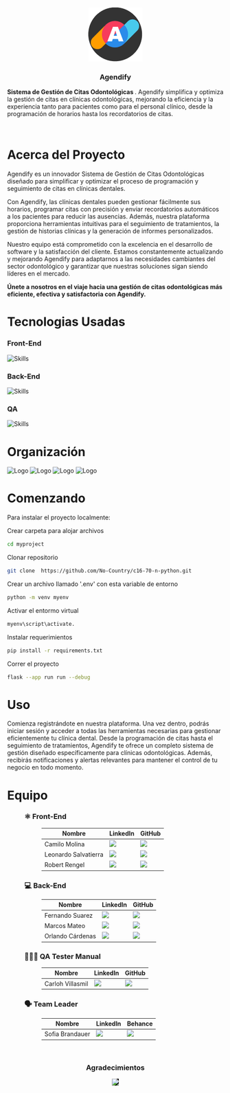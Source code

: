 <div>
<!-- PROJECT LOGO -->
<br />
<div align='center'>
  <a href="https://github.com/No-Country/c16-70-n-python" target="_blank">
  <img src="Img/archivo a.png" alt="Banner" width="25%">
  </a>
  <h3>Agendify</h3>
</div>
<div>
    <p>
    <strong> Sistema de Gestión de Citas Odontológicas </strong>. Agendify simplifica y optimiza la gestión de citas en clínicas odontológicas, mejorando la eficiencia y la experiencia tanto para pacientes como para el personal clínico, desde la programación de horarios hasta los recordatorios de citas.
    </p>
</div>

<!-- ABOUT THE PROJECT -->
<br>
<h1>Acerca del Proyecto</h1>

Agendify es un innovador Sistema de Gestión de Citas Odontológicas diseñado para simplificar y optimizar el proceso de programación y seguimiento de citas en clínicas dentales. 

Con Agendify, las clínicas dentales pueden gestionar fácilmente sus horarios, programar citas con precisión y enviar recordatorios automáticos a los pacientes para reducir las ausencias. Además, nuestra plataforma proporciona herramientas intuitivas para el seguimiento de tratamientos, la gestión de historias clínicas y la generación de informes personalizados.

Nuestro equipo está comprometido con la excelencia en el desarrollo de software y la satisfacción del cliente. Estamos constantemente actualizando y mejorando Agendify para adaptarnos a las necesidades cambiantes del sector odontológico y garantizar que nuestras soluciones sigan siendo líderes en el mercado.

<strong>Únete a nosotros en el viaje hacia una gestión de citas odontológicas más eficiente, efectiva y satisfactoria con Agendify.</strong>

<h1> Tecnologias Usadas
</h1>
<h3>Front-End</h3>

![Skills](https://skillicons.dev/icons?i=html,css,bootstrap,js)

<h3>Back-End</h3>

![Skills](https://skillicons.dev/icons?i=python,flask,mysql&theme=light)
 
<h3>QA</h3>

![Skills](https://skillicons.dev/icons?i=postman&theme=light)

<!-- Organización -->
<h1>Organización</h1>

  <img src="https://cdn.jsdelivr.net/gh/devicons/devicon/icons/trello/trello-plain-wordmark.svg" alt="Logo" width="90" height="90">
  <img src="https://cdn.jsdelivr.net/gh/devicons/devicon/icons/figma/figma-original.svg" alt="Logo" width="60" height="60">
  <img src="https://cdn.jsdelivr.net/gh/devicons/devicon/icons/slack/slack-original.svg" alt="Logo" width="60" height="60">
  <img src="https://img.icons8.com/color/480/discord-new-logo.png" alt="Logo" width="60" height="60">

<!-- GETTING STARTED -->
<br>
<h1>Comenzando</h1>

Para instalar el proyecto localmente:

Crear carpeta para alojar archivos

```sh
cd myproject
```

Clonar repositorio

```sh
git clone  https://github.com/No-Country/c16-70-n-python.git
```

Crear un archivo llamado '.env' con esta variable de entorno

```sh
python -m venv myenv
```

Activar el entormo virtual

```sh
myenv\script\activate.
```

Instalar requerimientos

```sh
pip install -r requirements.txt
```

Correr el proyecto

```sh
flask --app run run --debug
```

<!-- USAGE EXAMPLES -->
<h1>Uso</h1>

Comienza registrándote en nuestra plataforma. Una vez dentro, podrás iniciar sesión y acceder a todas las herramientas necesarias para gestionar eficientemente tu clínica dental. Desde la programación de citas hasta el seguimiento de tratamientos, Agendify te ofrece un completo sistema de gestión diseñado específicamente para clínicas odontológicas. Además, recibirás notificaciones y alertas relevantes para mantener el control de tu negocio en todo momento.

<!-- TEAMS -->

<h1>Equipo</h1>

<dl>
  <dd>
    <h3>⚛️ Front-End</h3>
    <dl>
      <dd>
        <table>
          <thead>
            <tr>
              <th>Nombre</th>
              <th>LinkedIn</th>
              <th>GitHub</th>
            </tr>
          </thead>
          <tbody>
            <tr>
              <td>Camilo Molina</td>
              <td>
                <a href="https://www.linkedin.com/in/camilo-andres-molina-daza-871bb424b" target="_blank" >
                  <img src="https://img.shields.io/badge/linkedin-%230A66C2.svg?&style=for-the-badge&logo=linkedin&logoColor=white"/>
                </a>
              </td>
              <td>
                <a href="https://github.com/Camilopro22" target="_blank" >
                  <img src="https://img.shields.io/badge/github-%23121011.svg?&style=for-the-badge&logo=github&logoColor=white"/>
                </a>
              </td>
            </tr>
            <tr>
              <td>Leonardo Salvatierra</td>
              <td>
                <a href="https://www.linkedin.com/in/leosalvatierra" target="_blank">
                  <img src="https://img.shields.io/badge/linkedin-%230A66C2.svg?&style=for-the-badge&logo=linkedin&logoColor=white"/>
                </a>
              </td>
              <td>
                <a href="https://github.com/LeonardoSalvatierra" target="_blank">
                  <img src="https://img.shields.io/badge/github-%23121011.svg?&style=for-the-badge&logo=github&logoColor=white"/>
                </a>
              </td>
            </tr>
            <tr>
            <tr>
              <td>Robert Rengel</td>
              <td>
                <a href="https://www.linkedin.com/in/robert-jose-asdrubal-rengel-osorio" target="_blank">
                  <img src="https://img.shields.io/badge/linkedin-%230A66C2.svg?&style=for-the-badge&logo=linkedin&logoColor=white"/>
                </a>
              </td>
              <td>
                <a href="https://github.com/robertrengel" target="_blank">
                  <img src="https://img.shields.io/badge/github-%23121011.svg?&style=for-the-badge&logo=github&logoColor=white"/>
                </a>
              </td>
            </tr>
          </tbody>
        </table>
      </dd>
    </dl>
  </dd>
  <dd>
    <h3>💻 Back-End</h3>
    <dl>
      <dd>
        <table>
          <thead>
            <tr>
              <th>Nombre</th>
              <th>LinkedIn</th>
              <th>GitHub</th>
            </tr>
          </thead>
          <tbody>
            <tr>
              <td>Fernando Suarez</td>
              <td>
                <a href="https://www.linkedin.com/in/fernandogabrielsuarez" target="_blank">
                  <img src="https://img.shields.io/badge/linkedin-%230A66C2.svg?&style=for-the-badge&logo=linkedin&logoColor=white"/>
                </a>
              </td>
              <td>
                <a href="https://github.com/fer-gab-sua" target="_blank">
                  <img src="https://img.shields.io/badge/github-%23121011.svg?&style=for-the-badge&logo=github&logoColor=white"/>
                </a>
              </td>
            </tr>
            <tr>
              <td>Marcos Mateo</td>
              <td>
                <a href="https://www.linkedin.com/in/marcos-mateo-tiburcio-7013991ba" target="_blank">
                  <img src="https://img.shields.io/badge/linkedin-%230A66C2.svg?&style=for-the-badge&logo=linkedin&logoColor=white"/>
                </a>
              </td>
              <td>
                <a href="https://github.com/KMBMarcos" target="_blank">
                  <img src="https://img.shields.io/badge/github-%23121011.svg?&style=for-the-badge&logo=github&logoColor=white"/>
                </a>
              </td>
            </tr>
            <tr>
              <td>Orlando Cárdenas</td>
              <td>
                <a href="https://www.linkedin.com/in/orlando-cardenas-villegas-7a2390248" target="_blank">
                  <img src="https://img.shields.io/badge/linkedin-%230A66C2.svg?&style=for-the-badge&logo=linkedin&logoColor=white"/>
                </a>
              </td>
              <td>
                <a href="https://github.com/Orlandoc0107" target="_blank">
                  <img src="https://img.shields.io/badge/github-%23121011.svg?&style=for-the-badge&logo=github&logoColor=white"/>
                </a>
              </td>
            </tr>
          </tbody>
        </table>
      </dd>
    </dl>
  </dd>
  <dd>
    <h3>👨🏻‍💻 QA Tester Manual</h3>
    <dl>
      <dd>
        <table>
          <thead>
            <tr>
              <th>Nombre</th>
              <th>LinkedIn</th>
              <th>GitHub</th>
            </tr>
          </thead>
          <tbody>
            <tr>
              <td>Carloh Villasmil</td>
              <td>
                <a href="https://www.linkedin.com/in/carloh-villasmil-tester-qa" target="_blank">
                  <img src="https://img.shields.io/badge/linkedin-%230A66C2.svg?&style=for-the-badge&logo=linkedin&logoColor=white"/>
                </a>
              </td>
              <td>
                <a href="https://github.com/cdvillas" target="_blank">
                  <img src="https://img.shields.io/badge/github-%23121011.svg?&style=for-the-badge&logo=github&logoColor=white"/>
                </a>
              </td>
            </tr>
          </tbody>
        </table>
      </dd>
    </dl>
  </dd>
  <dd>
    <h3>🗣 Team Leader</h3>
    <dl>
      <dd>
        <table>
          <thead>
            <tr>
              <th>Nombre</th>
              <th>LinkedIn</th>
              <th>Behance</th>
            </tr>
          </thead>
          <tbody>
            <tr>
              <td>Sofia Brandauer</td>
              <td>
                <a href="https://www.behance.net/sofiabrandauer" target="_blank">
                  <img src="https://img.shields.io/badge/linkedin-%230A66C2.svg?&style=for-the-badge&logo=linkedin&logoColor=white"/>
                </a>
              </td>
              <td>
                <a href=="https://www.behance.net/sofiabrandauer" target="_blank">
                  <img src="https://img.shields.io/badge/behance-%231769FF.svg?&style=for-the-badge&logo=behance&logoColor=white"/>
                </a>
              </td>
            </tr>
          </tbody>
        </table>
      </dd>
    </dl>
  </dd>
</dl>
<br> 

<!-- ACKNOWLEDGMENTS -->

<div align='center'>
<h3>Agradecimientos</h3>
  <a href="https://www.nocountry.tech/" target="_blank">
    <img style='background-color:black;' src="https://encrypted-tbn0.gstatic.com/images?q=tbn:ANd9GcQsukYB3HL90LSwYv_RIR2O2OlCV8Sbkx2eNHv8nRvOu8L16FxLQ0nPzY02wQ_BJOfQZw&usqp=CAU" width="200">
  </a>
</div>


[def]: https://img.shields.io/badge/?style=for-the-badge&logo=JSON%20web%20tokens
